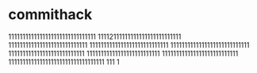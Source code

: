 # commithack
1111111111111111111111111111111
11112111111111111111111111111
1111111111111111111111111111
1111111111111111111111111111
1111111111111111111111111111
111111111111111111111111111
11111111111111111111111111
111111111111111111111111111
1111111111111111111111111111111111
111
1
